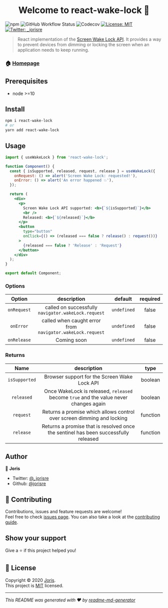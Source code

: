 <h1 align="center">Welcome to react-wake-lock 👋</h1>
<p>
  <img alt="npm" src="https://img.shields.io/npm/v/react-wake-lock?style=for-the-badge">
  <img alt="GitHub Workflow Status" src="https://img.shields.io/github/workflow/status/jorisre/react-wake-lock/CI?style=for-the-badge">
  <img alt="Codecov" src="https://img.shields.io/codecov/c/github/jorisre/react-wake-lock?style=for-the-badge&token=D75F3R5OEO">
  <a href="https://github.com/jorisre/react-wake-lock/blob/master/LICENSE" target="_blank">
    <img alt="License: MIT" src="https://img.shields.io/github/license/jorisre/react-wake-lock?style=for-the-badge" />
  </a>
  <a href="https://twitter.com/_jorisre" target="_blank">
    <img alt="Twitter: _jorisre" src="https://img.shields.io/twitter/follow/_jorisre.svg?style=for-the-badge" />
  </a>
</p>

> React implementation of the [Screen Wake Lock API](https://w3c.github.io/screen-wake-lock/). It provides a way to prevent devices from dimming or locking the screen when an application needs to keep running.

### 🏠 [Homepage](https://github.com/jorisre/react-wake-lock#readme)

<!-- ### ✨ [Demo](www.demo.com) -->

## Prerequisites

- node >=10

## Install

```sh
npm i react-wake-lock
# or
yarn add react-wake-lock
```

## Usage

```jsx
import { useWakeLock } from 'react-wake-lock';

function Component() {
  const { isSupported, released, request, release } = useWakeLock({
    onRequest: () => alert('Screen Wake Lock: requested!'),
    onError: () => alert('An error happened 💥'),
  });

  return (
    <div>
      <p>
        Screen Wake Lock API supported: <b>{`${isSupported}`}</b>
        <br />
        Released: <b>{`${released}`}</b>
      </p>
      <button
        type="button"
        onClick={() => (released === false ? release() : request())}
      >
        {released === false ? 'Release' : 'Request'}
      </button>
    </div>
  );
}

export default Component;
```

### Options

|   Option    |                        description                         |   default   | required |
| :---------: | :--------------------------------------------------------: | :---------: | :------: |
| `onRequest` |    called on successfully `navigator.wakeLock.request`     | `undefined` |  false   |
|  `onError`  | called when caught error from `navigator.wakeLock.request` | `undefined` |  false   |
| `onRelease` |                        Coming soon                         | `undefined` |  false   |

### Returns

|     Name      |                                      description                                      |   type   |
| :-----------: | :-----------------------------------------------------------------------------------: | :------: |
| `isSupported` |                     Browser support for the Screen Wake Lock API                      | boolean  |
|  `released`   | Once WakeLock is released, `released` become `true` and the value never changes again | boolean  |
|   `request`   |        Returns a promise which allows control over screen dimming and locking         | function |
|   `release`   |  Returns a promise that is resolved once the sentinel has been successfully released  | function |

## Author

👤 **Joris**

- Twitter: [@\_jorisre](https://twitter.com/_jorisre)
- Github: [@jorisre](https://github.com/jorisre)

## 🤝 Contributing

Contributions, issues and feature requests are welcome!<br />Feel free to check [issues page](https://github.com/jorisre/react-wake-lock/issues). You can also take a look at the [contributing guide](https://github.com/jorisre/react-wake-lock/blob/master/CONTRIBUTING.md).

## Show your support

Give a ⭐️ if this project helped you!

## 📝 License

Copyright © 2020 [Joris](https://github.com/jorisre).<br />
This project is [MIT](https://github.com/jorisre/react-wake-lock/blob/master/LICENSE) licensed.

---

_This README was generated with ❤️ by [readme-md-generator](https://github.com/kefranabg/readme-md-generator)_

